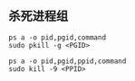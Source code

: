 ## 杀死进程组
```
ps a -o pid,pgid,command
sudo pkill -g <PGID>
```

```
ps a -o pid,pgid,ppid,command
sudo kill -9 <PPID>
```
